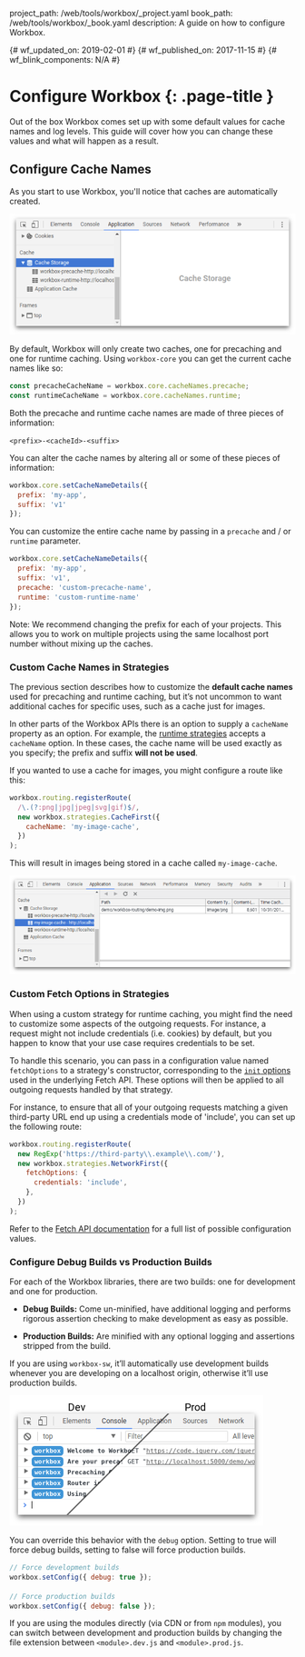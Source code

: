 project_path: /web/tools/workbox/_project.yaml
book_path: /web/tools/workbox/_book.yaml
description: A guide on how to configure Workbox.

{# wf_updated_on: 2019-02-01 #}
{# wf_published_on: 2017-11-15 #}
{# wf_blink_components: N/A #}

# Configure Workbox {: .page-title }

Out of the box Workbox comes set up with some default values for cache
names and log levels. This guide will cover how you can change these values
and what will happen as a result.

## Configure Cache Names

As you start to use Workbox, you'll notice that caches are automatically created.

![Workbox Default Caches](../images/guides/configure-workbox/default-caches.png)

By default, Workbox will only create two caches, one for precaching and one
for runtime caching. Using `workbox-core` you can get the current cache names
like so:

```javascript
const precacheCacheName = workbox.core.cacheNames.precache;
const runtimeCacheName = workbox.core.cacheNames.runtime;
```

Both the precache and runtime cache names are made of three pieces of
information:

`<prefix>-<cacheId>-<suffix>`

You can alter the cache names by altering all or some of these pieces of
information:

```javascript
workbox.core.setCacheNameDetails({
  prefix: 'my-app',
  suffix: 'v1'
});
```

You can customize the entire cache name by passing in a `precache` and / or
`runtime` parameter.

```javascript
workbox.core.setCacheNameDetails({
  prefix: 'my-app',
  suffix: 'v1',
  precache: 'custom-precache-name',
  runtime: 'custom-runtime-name'
});
```

Note: We recommend changing the prefix for each of your projects. This
allows you to work on multiple projects using the same localhost port number
without mixing up the caches.

### Custom Cache Names in Strategies

The previous section describes how to customize the **default cache names** used
for precaching and runtime caching, but it’s not uncommon to want additional
caches for specific uses, such as a cache just for images.

In other parts of the Workbox APIs there is an option to supply a `cacheName`
property as an option. For example, the [runtime strategies](/web/tools/workbox/modules/workbox-strategies)
accepts a `cacheName` option. In these cases, the cache name will be used
exactly as you specify; the prefix and suffix **will not be used**.

If you wanted to use a cache for images, you might configure a route like this:

```javascript
workbox.routing.registerRoute(
  /\.(?:png|jpg|jpeg|svg|gif)$/,
  new workbox.strategies.CacheFirst({
    cacheName: 'my-image-cache',
  })
);
```

This will result in images being stored in a cache called `my-image-cache`.

![Using a Custom Cache Name in Workbox](../images/guides/configure-workbox/custom-cache-name.png)

### Custom Fetch Options in Strategies

When using a custom strategy for runtime caching, you might find the need to customize some aspects
of the outgoing requests. For instance, a request might not include credentials (i.e. cookies) by
default, but you happen to know that your use case requires credentials to be set.

To handle this scenario, you can pass in a configuration value named `fetchOptions` to a strategy's
constructor, corresponding to the
[`init` options](https://developer.mozilla.org/en-US/docs/Web/API/WindowOrWorkerGlobalScope/fetch#Parameters)
used in the underlying Fetch API. These options will then be applied to all outgoing requests
handled by that strategy.

For instance, to ensure that all of your outgoing requests matching a given third-party URL end up
using a credentials mode of 'include', you can set up the following route:

```javascript
workbox.routing.registerRoute(
  new RegExp('https://third-party\\.example\\.com/'),
  new workbox.strategies.NetworkFirst({
    fetchOptions: {
      credentials: 'include',
    },
  })
);
```

Refer to the [Fetch API
documentation](https://developer.mozilla.org/en-US/docs/Web/API/WindowOrWorkerGlobalScope/fetch#Parameters)
for a full list of possible configuration values.

### Configure Debug Builds vs Production Builds

For each of the Workbox libraries, there are two builds: one for development and
one for production.

- **Debug Builds:** Come un-minified, have additional logging and performs
  rigorous assertion checking to make development as easy as possible.

- **Production Builds:** Are minified with any optional logging and assertions
  stripped from the build.

If you are using `workbox-sw`, it’ll automatically use development builds
whenever you are developing on a localhost origin, otherwise it’ll use
production builds.

![Debug vs Production Builds of Workbox](../images/guides/configure-workbox/debug-vs-prod.png)

You can override this behavior with the `debug` option. Setting to true will
force debug builds, setting to false will force production builds.

```javascript
// Force development builds
workbox.setConfig({ debug: true });

// Force production builds
workbox.setConfig({ debug: false });
```

If you are using the modules directly (via CDN or from `npm` modules), you can
switch between development and production builds by changing the file extension
between `<module>.dev.js` and `<module>.prod.js`.
